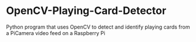 # OpenCV-Playing-Card-Detector
Python program that uses OpenCV to detect and identify playing cards from a PiCamera video feed on a Raspberry Pi
